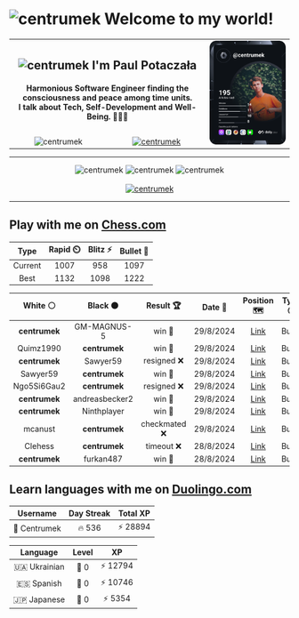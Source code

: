 <h1>
  <img
    src="https://emojis.slackmojis.com/emojis/images/1531849430/4246/blob-sunglasses.gif"
    width="30"
    alt="centrumek"
  />
  Welcome to my world!
</h1>

<table>
  <tbody>
    <tr>
      <td align="center" width="70%" colspan="2">
        <h2>
          <img
            src="https://raw.githubusercontent.com/MartinHeinz/MartinHeinz/master/wave.gif"
            width="30px"
            alt="centrumek"
          />
          I'm Paul Potaczała
        </h2>
        <h4>
          Harmonious Software Engineer finding the consciousness and peace among time units.
          <br/>
          I talk about Tech, Self-Development and Well-Being. 🌿🧘🚀
        </h4>
      </td>
      <td width="30%" rowspan="2">
        <a href="https://app.daily.dev/centrumek">
          <img
            src="./devcard.svg"
            alt="centrumek"
          />
        </a>
      </td>
    </tr>
    <tr align="center">
      <td>
        <img
          src="https://komarev.com/ghpvc/?username=centrumek&label=visitors&color=0e75b6&style=flat"
          alt="centrumek"
        >
      </td>
      <td>
        <a href="https://stackoverflow.com/users/14496012/centrumek">
          <img
            src="https://stackoverflow.com/users/flair/14496012.png?theme=dark"
            alt="centrumek"
          >
        </a>
      </td>
    </tr>
  </tbody>
</table>

---
<div align="center">
  <img 
    src="https://github-readme-stats.vercel.app/api?username=centrumek&show_icons=true&count_private=true&theme=dark&hide_border=true&hide=issues,contribs&bg_color=00000000"
    alt="centrumek"
  />
  <img
    src="https://github-readme-stats.vercel.app/api/top-langs/?username=centrumek&layout=compact&hide_border=true&theme=dark&bg_color=00000000&langs_count=6&exclude_repo=air-statistic-app"
    alt="centrumek"
  />
  <img 
    src="https://github-readme-streak-stats.herokuapp.com?user=centrumek&theme=dark&hide_border=true&background=FFFFFF00"
    alt="centrumek"
  />
  <br/>
  <br/>
  <a href="https://www.buymeacoffee.com/centrumek">
    <img
      src="https://cdn.buymeacoffee.com/buttons/v2/default-orange.png"
      height="50"
      width="210"
      alt="centrumek"
    />
  </a>
</div>

---

## Play with me on [Chess.com](https://www.chess.com/member/centrumek)

<div align="center">
<!--START_SECTION:chessStats-->
<!-- Automatically generated with https://github.com/Balastrong/chess-stats-action -->

| Type | Rapid ⏲️ | Blitz ⚡ | Bullet 🔫 |
|:---:|:---:|:---:|:---:|
| Current | 1007 | 958 | 1097 |
| Best | 1132 | 1098 | 1222 |

| White ⚪ | Black ⚫ | Result 🏆 | Date 📅 | Position 🗺️ | Type 🕕 |
|:---:|:---:|:---:|:---:|:---:|:---:|
| **centrumek** | GM-MAGNUS-5 | win 🥇 | 29/8/2024 | <a href="http://www.ee.unb.ca/cgi-bin/tervo/fen.pl?select=8/4k1p1/7p/7P/2K3P1/2p5/2r5/8 b - -">Link</a> | Bullet |
| Quimz1990 | **centrumek** | win 🥇 | 29/8/2024 | <a href="http://www.ee.unb.ca/cgi-bin/tervo/fen.pl?select=2r3r1/k7/7b/p2p1p1b/3P3p/7P/PP4P1/1KR5 w - -">Link</a> | Bullet |
| **centrumek** | Sawyer59 | resigned ❌ | 29/8/2024 | <a href="http://www.ee.unb.ca/cgi-bin/tervo/fen.pl?select=8/p7/k2ppbp1/3p1p2/7p/3K4/8/8 w - -">Link</a> | Bullet |
| Sawyer59 | **centrumek** | win 🥇 | 29/8/2024 | <a href="http://www.ee.unb.ca/cgi-bin/tervo/fen.pl?select=8/8/pk6/2b4p/6p1/1KB3P1/1P3r1P/2R5 w - -">Link</a> | Bullet |
| Ngo5Si6Gau2 | **centrumek** | resigned ❌ | 29/8/2024 | <a href="http://www.ee.unb.ca/cgi-bin/tervo/fen.pl?select=4Q3/8/3k4/8/1p4P1/1B2R1K1/5P2/8 b - -">Link</a> | Bullet |
| **centrumek** | andreasbecker2 | win 🥇 | 29/8/2024 | <a href="http://www.ee.unb.ca/cgi-bin/tervo/fen.pl?select=r4rk1/1p3pQp/p3b3/5p2/5P2/2P2q2/PP6/1K1R2R1 b - -">Link</a> | Bullet |
| **centrumek** | Ninthplayer | win 🥇 | 29/8/2024 | <a href="http://www.ee.unb.ca/cgi-bin/tervo/fen.pl?select=1r4k1/p6p/4QppB/1rpn1p2/2R5/3P4/4BKPP/2R5 b - -">Link</a> | Bullet |
| mcanust | **centrumek** | checkmated ❌ | 29/8/2024 | <a href="http://www.ee.unb.ca/cgi-bin/tervo/fen.pl?select=k2r3r/R3R3/1np4b/1p4p1/3P3p/PBP4P/1P4PB/2K5 b - -">Link</a> | Bullet |
| Clehess | **centrumek** | timeout ❌ | 28/8/2024 | <a href="http://www.ee.unb.ca/cgi-bin/tervo/fen.pl?select=7R/5p1p/5kp1/4p3/7Q/4KP2/6P1/8 b - -">Link</a> | Bullet |
| **centrumek** | furkan487 | win 🥇 | 28/8/2024 | <a href="http://www.ee.unb.ca/cgi-bin/tervo/fen.pl?select=r1b1Qr1k/p1R2N1p/1p4p1/5p2/1P5P/6P1/P4K2/7R b - -">Link</a> | Bullet |

<!--END_SECTION:chessStats-->
</div>

## Learn languages with me on [Duolingo.com](https://www.duolingo.com/profile/Centrumek)

<div align="center">
<!--START_SECTION:duolingoStats-->
<!-- Automatically generated with https://github.com/centrumek/duolingo-readme-stats-->

| Username | Day Streak | Total XP |
|:---:|:---:|:---:|
| 👤 Centrumek | 🔥 536 | ⚡ 28894 |

| Language | Level | XP |
|:---:|:---:|:---:|
| 🇺🇦 Ukrainian | 👑 0 | ⚡ 12794 |
| 🇪🇸 Spanish | 👑 0 | ⚡ 10746 |
| 🇯🇵 Japanese | 👑 0 | ⚡ 5354 |

<!--END_SECTION:duolingoStats-->
</div>
<!--
**centrumek/centrumek** is a ✨ _special_ ✨ repository because its `README.md` (this file) appears on your GitHub profile.

Here are some ideas to get you started:

- 🔭 I’m currently working on ...
- 🌱 I’m currently learning ...
- 👯 I’m looking to collaborate on ...
- 🤔 I’m looking for help with ...
- 💬 Ask me about ...
- 📫 How to reach me: ...
- 😄 Pronouns: ...
- ⚡ Fun fact: ...
-->
